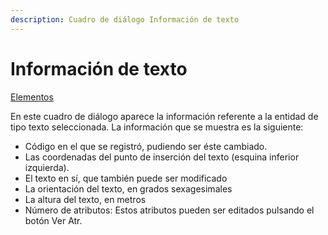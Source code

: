 ```yaml
---
description: Cuadro de diálogo Información de texto
---
```


# Información de texto

[Elementos](../../fichas-de-herramientas/ficha-de-herramientas-editar/editar-elementos.md)

En este cuadro de diálogo aparece la información referente a la entidad de tipo texto seleccionada. La información que se muestra es la siguiente:

* Código en el que se registró, pudiendo ser éste cambiado.
* Las coordenadas del punto de inserción del texto \(esquina inferior izquierda\).
* El texto en sí, que también puede ser modificado
* La orientación del texto, en grados sexagesimales
* La altura del texto, en metros
* Número de atributos: Estos atributos pueden ser editados pulsando el botón Ver Atr.

